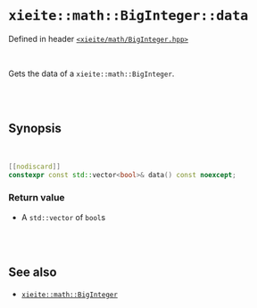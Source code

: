 # `xieite::math::BigInteger::data`
Defined in header [`<xieite/math/BigInteger.hpp>`](../../../include/xieite/math/BigInteger.hpp)

<br/>

Gets the data of a `xieite::math::BigInteger`.

<br/><br/>

## Synopsis

<br/>

```cpp
[[nodiscard]]
constexpr const std::vector<bool>& data() const noexcept;
```
### Return value
- A `std::vector` of `bool`s

<br/><br/>

## See also
- [`xieite::math::BigInteger`](../../../docs/math/BigInteger.md)
